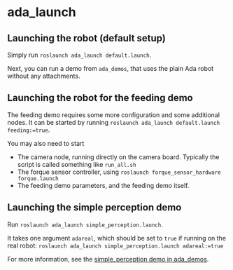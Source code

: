 # ada_launch

## Launching the robot (default setup)

Simply run `roslaunch ada_launch default.launch`.

Next, you can run a demo from `ada_demos`, that uses the plain Ada robot without any attachments.

## Launching the robot for the feeding demo

The feeding demo requires some more configuration and some additional nodes.
It can be started by running `roslaunch ada_launch default.launch feeding:=true`.

You may also need to start
- The camera node, running directly on the camera board. Typically the script is called something like `run_all.sh`
- The forque sensor controller, using `roslaunch forque_sensor_hardware forque.launch`
- The feeding demo parameters, and the feeding demo itself.

## Launching the simple perception demo

Run `roslaunch ada_launch simple_perception.launch`.

It takes one argument `adareal`, which should be set to `true` if running on the real robot:
`roslaunch ada_launch simple_perception.launch adareal:=true`

For more information, see the [simple_perception demo in ada_demos](https://github.com/personalrobotics/ada_demos/tree/master/simple_perception).
